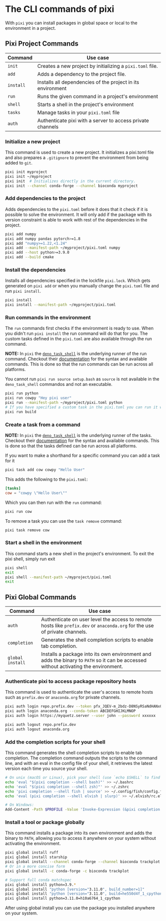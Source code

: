 # The CLI commands of pixi
With `pixi` you can install packages in global space or local to the environment in a project.

## Pixi Project Commands

| Command   | Use case                                                    |
|-----------|-------------------------------------------------------------|
| `init`    | Creates a new project by initializing a `pixi.toml` file.   |
| `add`     | Adds a dependency to the project file.                      |
| `install` | Installs all dependencies of the project in its environment |
| `run`     | Runs the given command in a project's environment           |
| `shell`   | Starts a shell in the project's environment                 |
| `tasks`   | Manage tasks in your `pixi.toml` file                       |
| `auth`    | Authenticate pixi with a server to access private channels  |

### Initialize a new project
This command is used to create a new project.
It initializes a pixi.toml file and also prepares a `.gitignore` to prevent the environment from being added to `git`.
```bash
pixi init myproject
pixi init ~/myproject
pixi init  # Initializes directly in the current directory.
pixi init --channel conda-forge --channel bioconda myproject
```

### Add dependencies to the project
Adds dependencies to the `pixi.toml` before it does that it check if it is possible to solve the environment.
It will only add if the package with its version constraint is able to work with rest of the dependencies in the project.
```bash
pixi add numpy
pixi add numpy pandas pytorch>=1.8
pixi add "numpy>=1.22,<1.24"
pixi add --manifest-path ~/myproject/pixi.toml numpy
pixi add --host python>=3.9.0
pixi add --build cmake
```

### Install the dependencies
Installs all dependencies specified in the lockfile `pixi.lock`.
Which gets generated on `pixi add` or when you manually change the `pixi.toml` file and run `pixi install`.
```bash
pixi install
pixi install --manifest-path ~/myproject/pixi.toml
```

### Run commands in the environment
The `run` commands first checks if the environment is ready to use.
When you didn't run `pixi install` the run command will do that for you.
The custom tasks defined in the `pixi.toml` are also available through the run command.

**NOTE:** In `pixi` the [`deno_task_shell`](https://deno.land/manual@v1.35.0/tools/task_runner#task-runner) is the underlying runner of the run command.
Checkout their [documentation](https://deno.land/manual@v1.35.0/tools/task_runner#task-runner) for the syntax and available commands.
This is done so that the run commands can be run across all platforms.

You cannot run `pixi run source setup.bash` as `source` is not available in the `deno_task_shell` commandos and not an executable.

```bash
pixi run python
pixi run cowpy "Hey pixi user"
pixi run --manifest-path ~/myproject/pixi.toml python
# If you have specified a custom task in the pixi.toml you can run it with run as well
pixi run build
```

### Create a task from a command
**NOTE:** In `pixi` the [`deno_task_shell`](https://deno.land/manual@v1.35.0/tools/task_runner#task-runner) is the underlying runner of the tasks.
Checkout their [documentation](https://deno.land/manual@v1.35.0/tools/task_runner#task-runner) for the syntax and available commands.
This is done so that the tasks defined can be run across all platforms.

If you want to make a shorthand for a specific command you can add a task for it
```bash
pixi task add cow cowpy "Hello User"
```

This adds the following to the `pixi.toml`:

```toml
[tasks]
cow = "cowpy \"Hello User\""
```
Which you can then run with the `run` command:

```bash
pixi run cow
```

To remove a task you can use the `task remove` command:

```bash
pixi task remove cow
```

### Start a shell in the environment
This command starts a new shell in the project's environment.
To exit the pixi shell, simply run exit
```bash
pixi shell
exit
pixi shell --manifest-path ~/myproject/pixi.toml
exit
```


## Pixi Global Commands

| Command          | Use case                                                                                                                            |
|------------------|-------------------------------------------------------------------------------------------------------------------------------------|
| `auth`           | Authenticate on user level the access to remote hosts like `prefix.dev` or `anaconda.org` for the use of private channels.          |
| `completion`     | Generates the shell completion scripts to enable tab completion.                                                                    |
| `global install` | Installs a package into its own environment and adds the binary to `PATH` so it can be accessed without activating the environment. |

### Authenticate pixi to access package repository hosts
This command is used to authenticate the user's access to remote hosts such as `prefix.dev` or `anaconda.org` for private channels.
```bash
pixi auth login repo.prefix.dev --token pfx_JQEV-m_2bdz-D8NSyRSaNdHANx0qHjq7f2iD
pixi auth login anaconda.org --conda-token ABCDEFGHIJKLMNOP
pixi auth login https://myquetz.server --user john --password xxxxxx

pixi auth logout repo.prefix.dev
pixi auth logout anaconda.org
```

### Add the completion scripts for your shell
This command generates the shell completion scripts to enable tab completion. The completion command outputs the scripts to the command line, and with an eval in the config file of your shell, it retrieves the latest version each time you source your shell.
```bash
# On unix (macOS or Linux), pick your shell (use `echo $SHELL` to find the shell you are using.):
echo 'eval "$(pixi completion --shell bash)"' >> ~/.bashrc
echo 'eval "$(pixi completion --shell zsh)"' >> ~/.zshrc
echo 'pixi completion --shell fish | source' >> ~/.config/fish/config.fish
echo 'eval (pixi completion --shell elvish | slurp)' >> ~/.elvish/rc.elv

# On Windows:
Add-Content -Path $PROFILE -Value 'Invoke-Expression (&pixi completion --shell powershell)'
```

### Install a tool or package globally
This command installs a package into its own environment and adds the binary to `PATH`, allowing you to access it anywhere on your system without activating the environment.
```bash
pixi global install ruff
pixi global install starship
pixi global install --channel conda-forge --channel bioconda trackplot
# Or in a more concise form
pixi global install -c conda-forge -c bioconda trackplot

# Support full conda matchspec
pixi global install python=3.9.*
pixi global install "python [version="3.11.0", build_number=1]"
pixi global install "python [version="3.11.0", build=he550d4f_1_cpython]"
pixi global install python=3.11.0=h10a6764_1_cpython
```
After using global install you can use the package you installed anywhere on your system.
